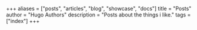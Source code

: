 +++
aliases = ["posts", "articles", "blog", "showcase", "docs"]
title = "Posts"
author = "Hugo Authors"
description = "Posts about the things i like."
tags = ["index"]
+++
